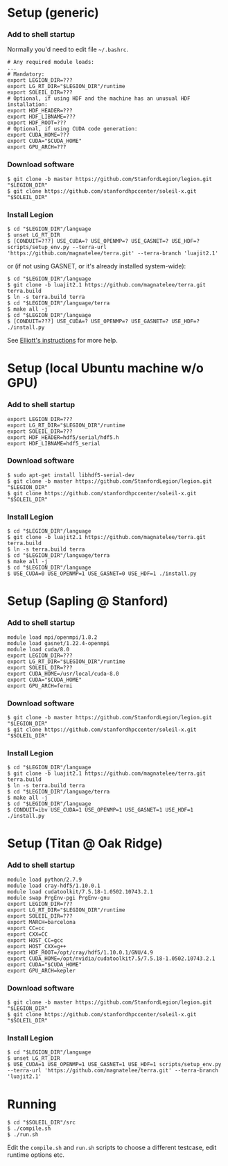 Setup (generic)
===============

### Add to shell startup

Normally you'd need to edit file `~/.bashrc`.

```
# Any required module loads:
...
# Mandatory:
export LEGION_DIR=???
export LG_RT_DIR="$LEGION_DIR"/runtime
export SOLEIL_DIR=???
# Optional, if using HDF and the machine has an unusual HDF installation:
export HDF_HEADER=???
export HDF_LIBNAME=???
export HDF_ROOT=???
# Optional, if using CUDA code generation:
export CUDA_HOME=???
export CUDA="$CUDA_HOME"
export GPU_ARCH=???
```

### Download software

```
$ git clone -b master https://github.com/StanfordLegion/legion.git "$LEGION_DIR"
$ git clone https://github.com/stanfordhpccenter/soleil-x.git "$SOLEIL_DIR"
```

### Install Legion

```
$ cd "$LEGION_DIR"/language
$ unset LG_RT_DIR
$ [CONDUIT=???] USE_CUDA=? USE_OPENMP=? USE_GASNET=? USE_HDF=? scripts/setup_env.py --terra-url 'https://github.com/magnatelee/terra.git' --terra-branch 'luajit2.1'
```

or (if not using GASNET, or it's already installed system-wide):

```
$ cd "$LEGION_DIR"/language
$ git clone -b luajit2.1 https://github.com/magnatelee/terra.git terra.build
$ ln -s terra.build terra
$ cd "$LEGION_DIR"/language/terra
$ make all -j
$ cd "$LEGION_DIR"/language
$ [CONDUIT=???] USE_CUDA=? USE_OPENMP=? USE_GASNET=? USE_HDF=? ./install.py
```

See [Elliott's instructions](https://docs.google.com/document/d/1Qkl6r-1ZIb8WyH1f_WZbKgjp3due_Q8UiWKLh_nG1ec/edit) for more help.

Setup (local Ubuntu machine w/o GPU)
====================================

### Add to shell startup

```
export LEGION_DIR=???
export LG_RT_DIR="$LEGION_DIR"/runtime
export SOLEIL_DIR=???
export HDF_HEADER=hdf5/serial/hdf5.h
export HDF_LIBNAME=hdf5_serial
```

### Download software

```
$ sudo apt-get install libhdf5-serial-dev
$ git clone -b master https://github.com/StanfordLegion/legion.git "$LEGION_DIR"
$ git clone https://github.com/stanfordhpccenter/soleil-x.git "$SOLEIL_DIR"
```

### Install Legion

```
$ cd "$LEGION_DIR"/language
$ git clone -b luajit2.1 https://github.com/magnatelee/terra.git terra.build
$ ln -s terra.build terra
$ cd "$LEGION_DIR"/language/terra
$ make all -j
$ cd "$LEGION_DIR"/language
$ USE_CUDA=0 USE_OPENMP=1 USE_GASNET=0 USE_HDF=1 ./install.py
```

Setup (Sapling @ Stanford)
==========================

### Add to shell startup

```
module load mpi/openmpi/1.8.2
module load gasnet/1.22.4-openmpi
module load cuda/8.0
export LEGION_DIR=???
export LG_RT_DIR="$LEGION_DIR"/runtime
export SOLEIL_DIR=???
export CUDA_HOME=/usr/local/cuda-8.0
export CUDA="$CUDA_HOME"
export GPU_ARCH=fermi
```

### Download software

```
$ git clone -b master https://github.com/StanfordLegion/legion.git "$LEGION_DIR"
$ git clone https://github.com/stanfordhpccenter/soleil-x.git "$SOLEIL_DIR"
```

### Install Legion

```
$ cd "$LEGION_DIR"/language
$ git clone -b luajit2.1 https://github.com/magnatelee/terra.git terra.build
$ ln -s terra.build terra
$ cd "$LEGION_DIR"/language/terra
$ make all -j
$ cd "$LEGION_DIR"/language
$ CONDUIT=ibv USE_CUDA=1 USE_OPENMP=1 USE_GASNET=1 USE_HDF=1 ./install.py
```

Setup (Titan @ Oak Ridge)
=========================



### Add to shell startup

```
module load python/2.7.9
module load cray-hdf5/1.10.0.1
module load cudatoolkit/7.5.18-1.0502.10743.2.1
module swap PrgEnv-pgi PrgEnv-gnu
export LEGION_DIR=???
export LG_RT_DIR="$LEGION_DIR"/runtime
export SOLEIL_DIR=???
export MARCH=barcelona
export CC=cc
export CXX=CC
export HOST_CC=gcc
export HOST_CXX=g++
export HDF_ROOT=/opt/cray/hdf5/1.10.0.1/GNU/4.9
export CUDA_HOME=/opt/nvidia/cudatoolkit7.5/7.5.18-1.0502.10743.2.1
export CUDA="$CUDA_HOME"
export GPU_ARCH=kepler
```

### Download software

```
$ git clone -b master https://github.com/StanfordLegion/legion.git "$LEGION_DIR"
$ git clone https://github.com/stanfordhpccenter/soleil-x.git "$SOLEIL_DIR"
```

### Install Legion

```
$ cd "$LEGION_DIR"/language
$ unset LG_RT_DIR
$ USE_CUDA=1 USE_OPENMP=1 USE_GASNET=1 USE_HDF=1 scripts/setup_env.py --terra-url 'https://github.com/magnatelee/terra.git' --terra-branch 'luajit2.1'
```

Running
=======

```
$ cd "$SOLEIL_DIR"/src
$ ./compile.sh
$ ./run.sh
```

Edit the `compile.sh` and `run.sh` scripts to choose a different testcase, edit runtime options etc.
